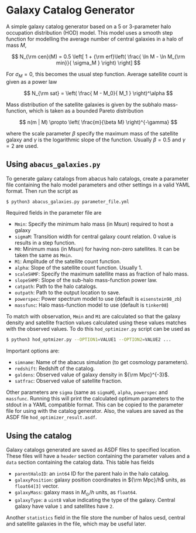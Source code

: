 # Galaxy Catalog Generator

A simple galaxy catalog generator based on a 5 or 3-parameter halo occupation 
distribution (HOD) model. This model uses a smooth step function for modelling 
the average number of central galaxies in a halo of mass $M$, 

$$
    N_{\rm cen}(M) = 0.5 \left[ 
            1 + {\rm erf}\left( 
                \frac{ \ln M - \ln M_{\rm min}}{ \sigma_M } 
        \right) 
    \right]
$$

For $\sigma_M = 0$, this becomes the usual step function. Average satellite count 
is given as a power law 

$$
    N_{\rm sat} = \left( \frac{ M - M_0}{ M_1 } \right)^\alpha 
$$

Mass distribution of the satellite galaxies is given by the subhalo mass-function, 
which is taken as a bounded Pareto distribution

$$
    n(m | M) \propto \left( \frac{m}{\beta M} \right)^{-\gamma} 
$$

where the scale parameter $\beta$ specify the maximum mass of the satellite galaxy 
and $\gamma$ is the logarithmic slope of the function. Usually $\beta=0.5$ and $\gamma=2$ are used.   

## Using `abacus_galaxies.py`

To generate galaxy catalogs from abacus halo catalogs, create a parameter file 
containing the halo model parameters and other settings in a valid YAML format. 
Then run the script as

```sh
$ python3 abacus_galaxies.py parameter_file.yml
```

Required fields in the parameter file are 

+ ``Mmin``: Specify the minimum halo mass (in Msun) required to host a galaxy
+ ``sigmaM``: Transition width for central galaxy count relation. 0 value 
    is results in a step function.  
+ ``M0``: Minimum mass (in Msun) for having non-zero satellites. It can be taken
    the same as ``Mmin``.
+ ``M1``: Amplitude of the satellite count function.
+ ``alpha``: Slope of the satellite count function. Usually 1. 
+ ``scaleSHMF``: Specify the maximum satellite mass as fraction of halo mass. 
+ ``slopeSHMF``: Slope of the sub-halo mass-function power law.
+ ``catpath``: Path to the halo catalogs. 
+ ``outpath``: Path to the output location to save.
+ ``powerspec``: Power spectrum model to use (default is ``eisenstein98_zb``)
+ ``massfunc``: Halo mass-function model to use (default is ``tinker08``)

To match with observation, ``Mmin`` and ``M1`` are calculated so that the galaxy 
density and satellite fraction values calculated using these values matches with 
the observed values. To do this ``hod_optimizer.py`` script can be used as

```sh
$ python3 hod_optmizer.py --OPTION1=VALUE1 --OPTION2=VALUE2 ...
```

Important options are:

+ ``simname``: Name of the abacus simulation (to get cosmology parameters).
+ ``redshift``: Redshift of the catalog.
+ ``galdens``: Observed value of galaxy density in ${\rm Mpc}^{-3}$.
+ ``satfrac``: Observed value of satellite fraction.

Other parameters are ``sigma`` (same as ``sigmaM``), ``alpha``, ``powerspec`` and 
``massfunc``. Running this will print the calculated optimum parameters to the 
stdout in a YAML compatible format. This can be copied to the parameter file for 
using with the catalog generator. Also, the values are saved as the ASDF file 
``hod_optimizer_result.asdf``.

## Using the catalog

Galaxy catalogs generated are saved as ASDF files to specified location. These 
files will have a ``header`` section containing the parameter values and a 
``data`` section containing the catalog data. This table has fields

+ ``parentHaloID``: an ``int64`` ID for the parent halo in the halo catalog. 
+ ``galaxyPosition``: galaxy position coordinates in ${\rm Mpc}/h$ units, as 
    ``float64[3]`` vector.
+ ``galaxyMass``: galaxy mass in $M_\odot/h$ units, as ``float64``. 
+ ``galaxyType``: a ``uint8`` value indicating the type of the galaxy. Central 
    galaxy have value `1` and satellites have `2`.

Another ``statistics`` field in the file store the number of halos uesd, central 
and satellite galaxies in the file, which may be useful later. 